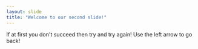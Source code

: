 ```yaml
---
layout: slide
title: "Welcome to our second slide!"
---
```

If at first you don't succeed then try and try again!
Use the left arrow to go back!

